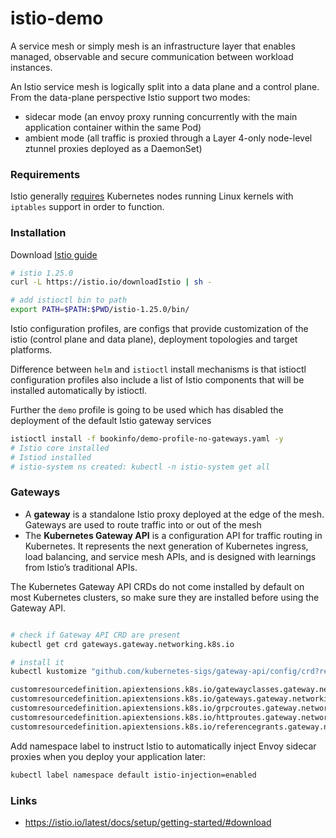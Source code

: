 # istio-demo

A service mesh or simply mesh is an infrastructure layer that enables managed, observable and secure communication between workload instances.

An Istio service mesh is logically split into a data plane and a control plane.
From the data-plane perspective Istio support two modes:

* sidecar mode (an envoy proxy running concurrently with the main application container within the same Pod)
* ambient mode (all traffic is proxied through a Layer 4-only node-level ztunnel proxies deployed as a DaemonSet)

### Requirements

Istio generally [requires](https://istio.io/latest/docs/ops/deployment/platform-requirements/) Kubernetes nodes running Linux kernels with `iptables` support in order to function.


### Installation

Download [Istio guide](https://istio.io/latest/docs/setup/getting-started/#download)

```bash
# istio 1.25.0
curl -L https://istio.io/downloadIstio | sh -

# add istioctl bin to path
export PATH=$PATH:$PWD/istio-1.25.0/bin/
```

Istio configuration profiles, are configs that provide customization of the istio (control plane and data plane), deployment topologies and target platforms.

Difference between `helm` and `istioctl` install mechanisms is that istioctl configuration profiles also include a list of Istio components that will be installed automatically by istioctl.

Further the `demo` profile is going to be used which has disabled the deployment of the default Istio gateway services

```bash
istioctl install -f bookinfo/demo-profile-no-gateways.yaml -y
# Istio core installed
# Istiod installed
# istio-system ns created: kubectl -n istio-system get all
```

### Gateways

* A **gateway** is a standalone Istio proxy deployed at the edge of the mesh. Gateways are used to route traffic into or out of the mesh
* The **Kubernetes Gateway API** is a configuration API for traffic routing in Kubernetes. It represents the next generation of Kubernetes ingress, load balancing, and service mesh APIs, and is designed with learnings from Istio’s traditional APIs.

The Kubernetes Gateway API CRDs do not come installed by default on most Kubernetes clusters, so make sure they are installed before using the Gateway API.
```bash

# check if Gateway API CRD are present
kubectl get crd gateways.gateway.networking.k8s.io

# install it
kubectl kustomize "github.com/kubernetes-sigs/gateway-api/config/crd?ref=v1.2.1" | kubectl apply -f -
```


```bash
customresourcedefinition.apiextensions.k8s.io/gatewayclasses.gateway.networking.k8s.io created
customresourcedefinition.apiextensions.k8s.io/gateways.gateway.networking.k8s.io created
customresourcedefinition.apiextensions.k8s.io/grpcroutes.gateway.networking.k8s.io created
customresourcedefinition.apiextensions.k8s.io/httproutes.gateway.networking.k8s.io created
customresourcedefinition.apiextensions.k8s.io/referencegrants.gateway.networking.k8s.io created
```

Add namespace label to instruct Istio to automatically inject Envoy sidecar proxies when you deploy your application later:

```bash
kubectl label namespace default istio-injection=enabled
```

### Links

* https://istio.io/latest/docs/setup/getting-started/#download